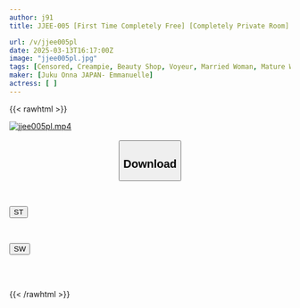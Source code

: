 ```yaml
---
author: j91
title: JJEE-005 [First Time Completely Free] [Completely Private Room] [Creampie] [Hidden Camera Data Leak] A Handsome Pistol Will Definitely Bring Down A Married Woman At The Resort Esthetic Salon 005

url: /v/jjee005pl
date: 2025-03-13T16:17:00Z
image: "jjee005pl.jpg"
tags: [Censored, Creampie, Beauty Shop, Voyeur, Married Woman, Mature Woman	]
maker: [Juku Onna JAPAN- Emmanuelle]
actress: [ ]
---
```



{{< rawhtml >}}

<div class="video" data-videoid="v9aKDVoe36cbBO">
    <a href="javascript:;">
        <img src="/v/jjee005pl/jjee005pl.jpg" width="WIDTH" height="HEIGHT" alt="jjee005pl.mp4" loading="lazy">
    </a>
</div>

<script type="text/javascript" src="https://j91.asia/asset/on-demand-st.js"></script>

<br>
  <link rel="stylesheet" href="https://j91.asia/asset/bs5.css">
  
  <center>
  <button class="btn btn-primary" type="button" data-bs-toggle="collapse" data-bs-target=".multi-collapse" aria-expanded="false" aria-controls="multiCollapseExample1 multiCollapseExample2"><h2>Download</h2></button></center>
</p>
<div class="row">
  <div class="col">
    <div class="collapse multi-collapse" id="multiCollapseExample1">
      <div class="card card-body">
	      	      <br>
<div class="buttons">  
<p><a href="/v/jjee005pl/st.html" target="_blank"><button class="btn-hover color-3"><i class="fa fa-download"></i> ST</button></a></p></div>
    </div>
  </div>
</div>
  <div class="col">
    <div class="collapse multi-collapse" id="multiCollapseExample2">
      <div class="card card-body">
	      <br>
<div class="buttons">
<p><a href="/v/jjee005pl/sw.html" target="_blank"><button class="btn-hover color-2"><i class="fa fa-download"></i> SW</button></a></p></div>
<br><br>
      </div>
    </div>
  </div>
</div>

{{< /rawhtml >}}